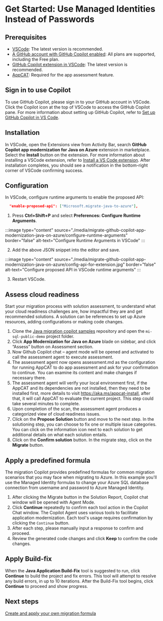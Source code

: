 # Get Started: Use Managed Identities Instead of Passwords

## Prerequisites
- [VSCode](https://code.visualstudio.com/): The latest version is recommended.
- [A GitHub account with GitHub Copilot enabled](https://github.com/features/copilot): All plans are supported, including the Free plan.
- [GitHub Copilot extension in VSCode](https://code.visualstudio.com/docs/copilot/overview): The latest version is recommended.
- [AppCAT](https://aka.ms/appcat-install): Required for the app assessment feature.

## Sign in to use Copilot
To use GitHub Copilot, please sign in to your GitHub account in VSCode. Click the Copilot icon at the top of VSCode to access the GitHub Copilot pane. For more information about setting up GitHub Copilot, refer to [Set up GitHub Copilot in VS Code](https://code.visualstudio.com/docs/copilot/setup).

## Installation
In VSCode, open the Extensions view from Activity Bar, search **GitHub Copilot app modernization for Java on Azure** extension in marketplace. Select the **Install** button on the extension. For more information about installing a VSCode extension, refer to [Install a VS Code extension](https://code.visualstudio.com/docs/getstarted/extensions#_install-a-vs-code-extension). After installation completes, you should see a notification in the bottom-right corner of VSCode confirming success.

## Configuration
In VSCode, configure runtime arguments to enable the proposed API:
```json
  "enable-proposed-api": ["Microsoft.migrate-java-to-azure"],
```
1. Press **Ctrl+Shift+P** and select **Preferences: Configure Runtime Arguments**.

:::image type="content" source="./media/migrate-github-copilot-app-modernization-java-on-azure/configure-runtime-arguments" border="false" alt-text="Configure Runtime Arguments in VSCode" :::

2. Add the above JSON snippet into the editor and save.

:::image type="content" source="./media/migrate-github-copilot-app-modernization-java-on-azure/config-api-for-extension.jpg" border="false" alt-text="Configure proposed API in VSCode runtime arguments" :::

3. Restart VSCode.

## Assess cloud readiness
Start your migration process with solution assessment, to understand what your cloud readiness challenges are, how impactful they are and get recommended solutions. A solution can be references to set up Azure resources, adding configurations or making code changes.
1. Clone the [Java migration copilot samples](https://github.com/Azure-Samples/java-migration-copilot-samples) repository and open the `mi-sql-public-demo` project folder.
2. Click **App Modernization for Java on Azure** blade on sidebar,  and click “Assess” button on Assessment section.  
3. Now Github Copilot chat – agent mode will be opened and activated to call the assessment agent to execute assessment.   
4. The assessment agent now opens assessment.md as the configuration for running AppCAT to do app assessment and ask for your confirmation to continue. You can examine its content and make changes if necessary there. 
5. The assessment agent will verify your local environment first, if the AppCAT and its dependencies are not installed, then they need to be installed first, more details to visit https://aka.ms/appcat-install, after that, it will call AppCAT to evaluate the current project. This step could take several minutes to complete. 
6. Upon completion of the scan, the assessment agent produces a categorized view of cloud readiness issues.
7. Click on the **Propose Solution** button and move to the next step. In the solutioning step, you can choose to fix one or multiple issue categories. You can click on the information icon next to each solution to get additional details on what each solution entails.
8. Click on the **Confirm solution** button. In the migrate step, click on the **Migrate** button.

## Apply a predefined formula
The migration Copilot provides predefined formulas for common migration scenarios that you may face when migrating to Azure. In this example you'll use the Managed Identity formulas to change your Azure SQL database connection from username and password to Azure Managed Identity.
1. After clicking the Migrate button in the Solution Report, Copilot chat window will be opened with Agent Mode.
1. Click **Continue** repeatedly to confirm each tool action in the Copilot Chat window. The Copilot Agent uses various tools to facilitate application modernization. Each tool's usage requires confirmation by clicking the `Continue` button.
1. After each step, please manually input a response to confirm and proceed.
1. Review the generated code changes and click **Keep** to confirm the code changes.

## Apply Build-fix
When the **Java Application Build-Fix** tool is suggested to run, click **Continue** to build the project and fix errors. This tool will attempt to resolve any build errors, in up to 10 iterations.
After the Build-Fix tool begins, click **Continue** to proceed and show progress.


## Next steps
[Create and apply your own migration formula](/azure/developer/java/migration/migrate-github-copilot-app-modernization-java-on-azure-get-started-create-and-apply-your-own-formula)